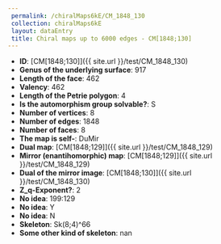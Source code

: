 ```yaml
--- 
 permalink: /chiralMaps6kE/CM_1848_130 
 collection: chiralMaps6kE
 layout: dataEntry
 title: Chiral maps up to 6000 edges - CM[1848;130]
---
```


- **ID**: [CM[1848;130]]({{ site.url }}/test/CM_1848_130)
- **Genus of the underlying surface**: 917
- **Length of the face**: 462
- **Valency**: 462
- **Length of the Petrie polygon**: 4
- **Is the automorphism group solvable?**: S
- **Number of vertices**: 8
- **Number of edges**: 1848
- **Number of faces**: 8
- **The map is self-**: DuMir
- **Dual map**: [CM[1848;129]]({{ site.url }}/test/CM_1848_129)
- **Mirror (enantihomorphic) map**: [CM[1848;129]]({{ site.url }}/test/CM_1848_129)
- **Dual of the mirror image**: [CM[1848;130]]({{ site.url }}/test/CM_1848_130)
- **Z_q-Exponent?**: 2
- **No idea**:  199:129
- **No idea**: Y
- **No idea**: N
- **Skeleton**: Sk(8;4)^66
- **Some other kind of skeleton**: nan
